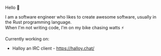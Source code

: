 Hello 👋 

I am a software engineer who likes to create awesome software, usually in the Rust programming language.   
When I'm not writing code, I'm on my bike chasing watts ⚡️

Currently working on:
* Halloy an IRC client - https://halloy.chat/
